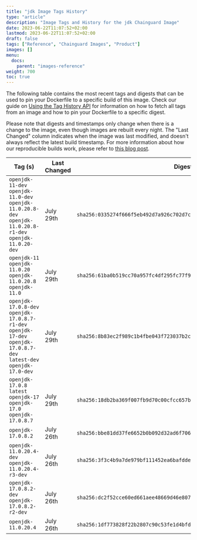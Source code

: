 ```yaml
---
title: "jdk Image Tags History"
type: "article"
description: "Image Tags and History for the jdk Chainguard Image"
date: 2023-06-22T11:07:52+02:00
lastmod: 2023-06-22T11:07:52+02:00
draft: false
tags: ["Reference", "Chainguard Images", "Product"]
images: []
menu:
  docs:
    parent: "images-reference"
weight: 700
toc: true
---
```


The following table contains the most recent tags and digests that can be used to pin your Dockerfile to a specific build of this image. Check our guide on [Using the Tag History API](/chainguard/chainguard-images/using-the-tag-history-api/) for information on how to fetch all tags from an image and how to pin your Dockerfile to a specific digest.

Please note that digests and timestamps only change when there is a change to the image, even though images are rebuilt every night. The "Last Changed" column indicates when the image was last modified, and doesn't always reflect the latest build timestamp. For more information about how our reproducible builds work, please refer to [this blog post](https://www.chainguard.dev/unchained/reproducing-chainguards-reproducible-image-builds).

| Tag (s)                                                                                                                 | Last Changed | Digest                                                                    |
|-------------------------------------------------------------------------------------------------------------------------|--------------|---------------------------------------------------------------------------|
|  `openjdk-11-dev` `openjdk-11.0-dev` `openjdk-11.0.20.8-dev` `openjdk-11.0.20.8-r1-dev` `openjdk-11.0.20-dev`           | July 29th    | `sha256:0335274f666f5eb492d7a926c702d7cf6771db2c80ff91d5660ce6f40eca3885` |
|  `openjdk-11` `openjdk-11.0.20` `openjdk-11.0.20.8` `openjdk-11.0`                                                      | July 29th    | `sha256:61ba0b519cc70a957fc4df295fc77f922cf5e4f1642fffcb1bd83a5a98ee6cf6` |
|  `openjdk-17.0.8-dev` `openjdk-17.0.8.7-r1-dev` `openjdk-17-dev` `openjdk-17.0.8.7-dev` `latest-dev` `openjdk-17.0-dev` | July 29th    | `sha256:8b83ec2f989c1b4fbe043f723037b2c53556b47074f1ee75b2122570189d66b2` |
|  `openjdk-17.0.8` `latest` `openjdk-17` `openjdk-17.0` `openjdk-17.0.8.7`                                               | July 29th    | `sha256:18db2ba369f007fb9d70c00cfcc657bed62a0c96d09dc957d5e0f1cbebe6f860` |
|  `openjdk-17.0.8.2`                                                                                                     | July 26th    | `sha256:bbe81dd37fe6652b0b092d32ad6f70630120e070a62ac24dbd1adba56cb2c22c` |
|  `openjdk-11.0.20.4-dev` `openjdk-11.0.20.4-r3-dev`                                                                     | July 26th    | `sha256:3f3c4b9a7de979bf111452ea6bafdde480249f642bd03550f20a0101650d4125` |
|  `openjdk-17.0.8.2-dev` `openjdk-17.0.8.2-r2-dev`                                                                       | July 26th    | `sha256:dc2f52cce60ed661aee48669d46e807dbccb2eec4151cb9d49870075f0cc613d` |
|  `openjdk-11.0.20.4`                                                                                                    | July 26th    | `sha256:1df773828f22b2807c90c53fe1d4bfd9688adfeead053f0c0d9b74ca62f4d1f1` |
